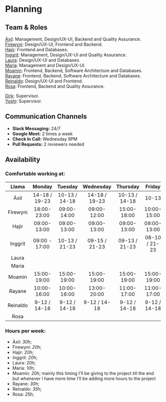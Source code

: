 # Planning

## Team & Roles

[Áxil](https://github.com/bringmetheaxx): Management, Design/UX-UI, Backend and Quality Assurance. <br>
[Firewyni](https://github.com/firity): Design/UX-UI, Frontend and Backend.<br>
[Hajir](https://github.com/Hajir-pro): Frontend and Databases.<br>
[Inggrit](https://github.com/inggritenovaleta): Management, Design/UX-UI and Quality Assurance.<br>
[Laura](https://github.com/lauraramirez220612): Design/UX-UI and Databases.<br>
[Maria](https://github.com/Maria2811-code): Management and Design/UX-UI.<br>
[Moamin](https://github.com/Moamin-AbuEwaida): Frontend, Backend, Software Architecture and Databases.<br>
[Rayane](https://github.com/rayanejsilva): Frontend, Backend, Software Architecture and Databases.<br>
[Reinaldo](https://github.com/perezrei): Design/UX-UI and Frontend.<br>
[Rosa](https://github.com/RosaMoran): Frontend, Backend and Quality Assurance.<br>

[Dirk](https://github.com/dirk-jacobs): Supervisor.<br>
[Yoshi](https://github.com/yoshimalaise): Supervisor.<br>


## Communication Channels

- **Slack Messaging:** 24/7
- **Google Meet:** 2 times a week
- **Check In Call:** Wednesday 9PM
- **Pull Requests:** 2 reviewers needed

## Availability
### Comfortable working at:

|Llama       |       Monday    |       Tuesday   |      Wednesday  |     Thursday    |    Friday    |
|:---------: |   :---------:   |   :---------:   |   :---------:   |   :----------:  |  :---------: |          
|Áxil        | 14-18 / 19-23   |  10-13 / 14-18  |  14-18 / 19-23  |  10-13 / 14-18  |      10-13   |
|Firewyni    |   18:00-23:00   |   09:00-14:00   |    09:00-12:00  |   15:00-18:00   |  10:00-15:00 |
|Hajir       |   09:00-13:00   |   09:00-13:00   |    09:00-13:00  |   09:00-13:00   |  09:00-13:00 |
|Inggrit     | 09:00 - 17:00   |  10-13 / 21-23  |  09-15 / 21-23  |  09-13 / 21-23  | 08-10 / 21-23|
|Laura       |                 |                 |                 |                 |              |
|Maria       |                 |                 |                 |                 |              |
|Moamin      |  15:00-19:00    |  15:00-19:00    |   15:00-19:00   |   15:00-19:00   |  15:00-19:00 |
|Rayane      |  10:00-16:00    |  10:00-16:00    |   13:00-20:00   |   11:00-17:00   |  11:00-17:00 |
|Reinaldo    | 9-12 / 14-18    | 9-12 / 14-18    | 9-12 / 14-18    | 9-12 / 14-18    | 9-12 / 14-18 |
|Rosa        |                 |                 |                 |                 |              |

### Hours per week:

- Áxil: _30h_;
- Firewyni: _20h_;
- Hajir: _20h_;
- Inggrit: _20h_;
- Laura: _20h_;
- Maria: _10h_;
- Moamin: _20h_; mainly this timing I'll be giving to the project till the end but whenever I have more time I'll be adding more hours to the project
- Rayane: _30h_;
- Reinaldo: _35h_;
- Rosa: _25h_;
